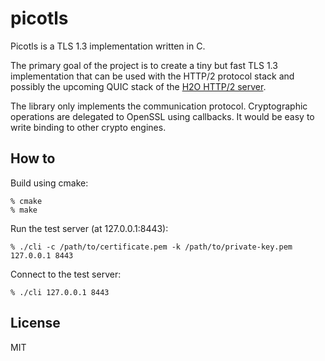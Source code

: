 picotls
===

Picotls is a TLS 1.3 implementation written in C.

The primary goal of the project is to create a tiny but fast TLS 1.3 implementation that can be used with the HTTP/2 protocol stack and possibly the upcoming QUIC stack of the [H2O HTTP/2 server](https://h2o.examp1e.net).

The library only implements the communication protocol.
Cryptographic operations are delegated to OpenSSL using callbacks.
It would be easy to write binding to other crypto engines.

How to
---

Build using cmake:
```
% cmake
% make
```

Run the test server (at 127.0.0.1:8443):
```
% ./cli -c /path/to/certificate.pem -k /path/to/private-key.pem  127.0.0.1 8443
```

Connect to the test server:
```
% ./cli 127.0.0.1 8443
```

License
---
MIT
